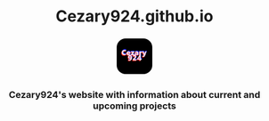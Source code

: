 <h1 align=center>Cezary924.github.io</h1>
<h3 align=center><img src="8.png" width="64" height="64" alt="Logo" style="border-radius:25%"></h3>
<h3 align=center>Cezary924's website with information about current and upcoming projects</h3>
